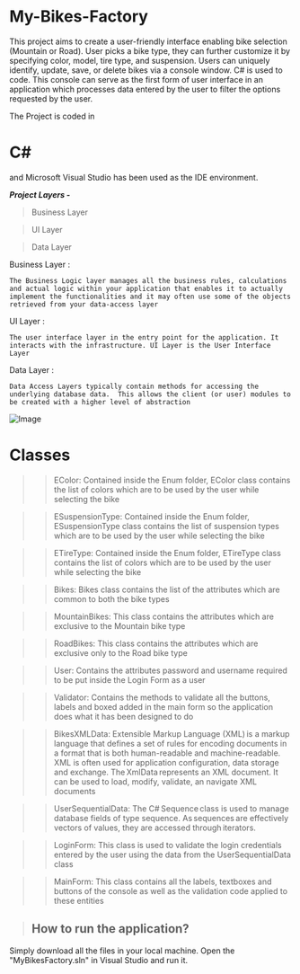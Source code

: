 # My-Bikes-Factory
This project aims to create a user-friendly interface enabling bike selection (Mountain or Road). User picks a bike type, they can further customize it by specifying color, model, tire type, and suspension. Users can uniquely identify, update, save, or delete bikes via a console window. C# is used to code.
This console can serve as the first form of user interface in an application which processes data entered by the user to filter the options requested by the user.  

  



The Project is coded in  <h1>C#</h1> and Microsoft Visual Studio has been used as the IDE environment.  

  

***Project Layers -*** 



  

>Business Layer 

>UI Layer  

>Data Layer

  

  

Business Layer :  

`The Business Logic layer manages all the business rules, calculations and actual logic within your application that enables it to actually implement the functionalities and it may often use some of the objects retrieved from your data-access layer `

  



  

  

UI Layer : 

`The user interface layer in the entry point for the application. It interacts with the infrastructure. UI Layer is the User Interface Layer  `

  

  



Data Layer :

`Data Access Layers typically contain methods for accessing the underlying database data.  This allows the client (or user) modules to be created with a higher level of abstraction` 

  

  



 

 

![Image](https://user-images.githubusercontent.com/42598861/268406995-e6951457-656d-47e7-8604-f93b3ed5933e.png)



<h1>Classes</h1> 

 

>>EColor:  Contained inside the Enum folder, EColor class contains the list of colors which are to be used by the user while selecting the bike 

 

>>ESuspensionType: Contained inside the Enum folder, ESuspensionType class contains the list of suspension types which are to be used by the user while selecting the bike 

 

 

>>ETireType: Contained inside the Enum folder, ETireType class contains the list of colors which are to be used by the user while selecting the bike 

 

 

>>Bikes: Bikes class contains the list of the attributes which are common to both the bike types 

 

>>MountainBikes: This class contains the attributes which are exclusive  to the Mountain bike type 

 

>>RoadBikes: This class contains the attributes which are exclusive only to the Road bike type 

 

>>User: Contains the attributes password and username required to be put inside the Login Form as a user 

 

>>Validator: Contains the methods to validate all the buttons, labels and boxed added in the main form so the application does what it has been designed to do 

 

>>BikesXMLData: Extensible Markup Language (XML) is a markup language that defines a set of rules for encoding documents in a format that is both human-readable and machine-readable. XML is often used for application configuration, data storage and exchange. The XmlData represents an XML document. It can be used to load, modify, validate, an navigate XML documents  

 

>>UserSequentialData: The C# Sequence class is used to manage database fields of type sequence. As sequences are effectively vectors of values, they are accessed through iterators.  

 

>>LoginForm: This class is used to validate the login credentials entered by the user using the data from the UserSequentialData class 

 

>>MainForm: This class contains all the labels, textboxes and buttons of the console as well as the validation code applied to these entities


><h2>How to run the application?</h2>
Simply download all the files in your local machine.
Open the "MyBikesFactory.sln" in Visual Studio and run it.

